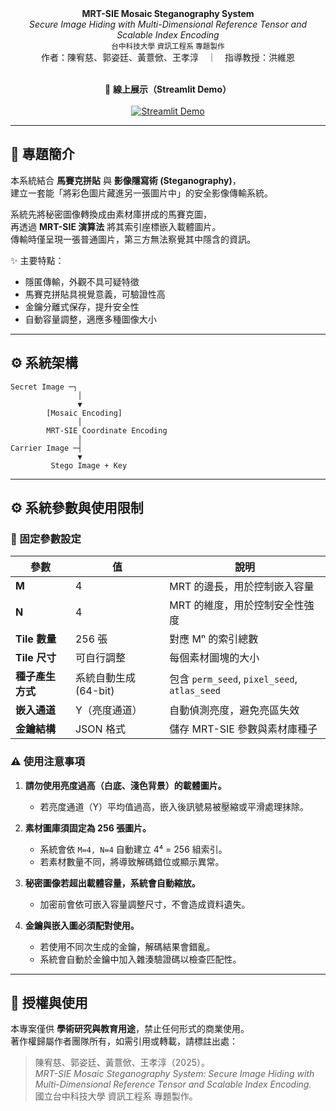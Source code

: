 <p align="center">
  <br> 
    <br>
      <b>MRT-SIE Mosaic Steganography System</b>
    <br>
      <i>Secure Image Hiding with Multi-Dimensional Reference Tensor and Scalable Index Encoding</i>
    <br>
      <sub>台中科技大學 資訊工程系 專題製作</sub>
    <br>
    作者：陳宥慈、郭姿廷、黃薏俽、王孝淳　｜　指導教授：洪維恩
    <br>
  <br>
</p>

<p align="center">
  🎯 <b>線上展示（Streamlit Demo）</b><br><br>
  <a href="https://mrt-sie-mosaic-steganography-system-c5imaur3ojmfhgkehjuvpr.streamlit.app/" target="_blank">
    <img src="https://img.shields.io/badge/🚀%20Try%20Now%20on%20Streamlit-blue?style=for-the-badge" alt="Streamlit Demo"/>
  </a>
</p>

---

## 🧠 專題簡介
本系統結合 **馬賽克拼貼** 與 **影像隱寫術 (Steganography)**，  
建立一套能「將彩色圖片藏進另一張圖片中」的安全影像傳輸系統。  

系統先將秘密圖像轉換成由素材庫拼成的馬賽克圖，  
再透過 **MRT-SIE 演算法** 將其索引座標嵌入載體圖片。  
傳輸時僅呈現一張普通圖片，第三方無法察覺其中隱含的資訊。  

✨ 主要特點：
- 隱匿傳輸，外觀不具可疑特徵  
- 馬賽克拼貼具視覺意義，可驗證性高  
- 金鑰分離式保存，提升安全性  
- 自動容量調整，適應多種圖像大小  

---

## ⚙️ 系統架構
```text
Secret Image ─┐
               │
               ▼
        [Mosaic Encoding]
               │
        MRT-SIE Coordinate Encoding
               │
Carrier Image ─┤
               ▼
         Stego Image + Key
```
---

## ⚙️ 系統參數與使用限制

### 🔸 固定參數設定
| 參數 | 值 | 說明 |
|------|----|------|
| **M** | 4 | MRT 的邊長，用於控制嵌入容量 |
| **N** | 4 | MRT 的維度，用於控制安全性強度 |
| **Tile 數量** | 256 張 | 對應 Mⁿ 的索引總數 |
| **Tile 尺寸** |可自行調整 | 每個素材圖塊的大小 |
| **種子產生方式** | 系統自動生成 (64-bit) | 包含 `perm_seed`, `pixel_seed`, `atlas_seed` |
| **嵌入通道** | Y（亮度通道） | 自動偵測亮度，避免亮區失效 |
| **金鑰結構** | JSON 格式 | 儲存 MRT-SIE 參數與素材庫種子 |

### ⚠️ 使用注意事項
1. **請勿使用亮度過高（白底、淺色背景）的載體圖片。**  
   - 若亮度通道（Y）平均值過高，嵌入後訊號易被壓縮或平滑處理抹除。  

2. **素材圖庫須固定為 256 張圖片。**  
   - 系統會依 `M=4, N=4` 自動建立 4⁴ = 256 組索引。  
   - 若素材數量不同，將導致解碼錯位或顯示異常。  

3. **秘密圖像若超出載體容量，系統會自動縮放。**  
   - 加密前會依可嵌入容量調整尺寸，不會造成資料遺失。  

4. **金鑰與嵌入圖必須配對使用。**  
   - 若使用不同次生成的金鑰，解碼結果會錯亂。  
   - 系統會自動於金鑰中加入雜湊驗證碼以檢查匹配性。  



---
## 📜 授權與使用

本專案僅供 **學術研究與教育用途**，禁止任何形式的商業使用。  
著作權歸屬作者團隊所有，如需引用或轉載，請標註出處：

> 陳宥慈、郭姿廷、黃薏俽、王孝淳（2025）。  
> *MRT-SIE Mosaic Steganography System: Secure Image Hiding with Multi-Dimensional Reference Tensor and Scalable Index Encoding.*  
> 國立台中科技大學 資訊工程系 專題製作。  
